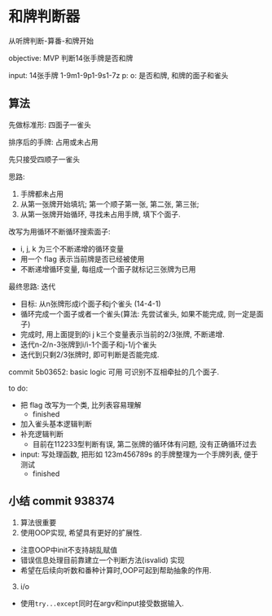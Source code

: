 # 和牌判断器

从听牌判断-算番-和牌开始

objective: MVP 判断14张手牌是否和牌

input: 14张手牌 1-9m1-9p1-9s1-7z
p:
o: 是否和牌, 和牌的面子和雀头

## 算法

先做标准形: 四面子一雀头

排序后的手牌: 占用或未占用

先只接受四顺子一雀头

思路: 

1. 手牌都未占用
2. 从第一张牌开始填坑; 第一个顺子第一张, 第二张, 第三张;
3. 从第一张牌开始循环, 寻找未占用手牌, 填下个面子.

改写为用循环不断循环搜索面子:

- i, j, k 为三个不断递增的循环变量
- 用一个 flag 表示当前牌是否已经被使用
- 不断递增循环变量, 每组成一个面子就标记三张牌为已用

最终思路: 迭代

- 目标: 从n张牌形成i个面子和j个雀头 (14-4-1)
- 循环完成一个面子或者一个雀头(算法: 先尝试雀头, 如果不能完成, 则一定是面子)
- 完成时, 用上面提到的i j k三个变量表示当前的2/3张牌, 不断递增.
- 迭代n-2/n-3张牌到i/i-1个面子和j-1/j个雀头
- 迭代到只剩2/3张牌时, 即可判断是否能完成.


commit 5b03652: basic logic 可用
可识别不互相牵扯的几个面子.

to do:

- 把 flag 改写为一个类, 比列表容易理解
  - finished
- 加入雀头基本逻辑判断
- 补充逻辑判断
  - 目前在112233型判断有误, 第二张牌的循环体有问题, 没有正确循环过去
- input: 写处理函数, 把形如 123m456789s 的手牌整理为一个手牌列表, 便于测试
  - finished

## 小结 commit 938374
1. 算法很重要
2. 使用OOP实现, 希望具有更好的扩展性.
  - 注意OOP中init不支持胡乱赋值
  - 错误信息处理目前靠建立一个判断方法(isvalid) 实现
  - 希望在后续向听数和番种计算时,OOP可起到帮助抽象的作用.
3. i/o
  - 使用`try...except`同时在argv和input接受数据输入.
